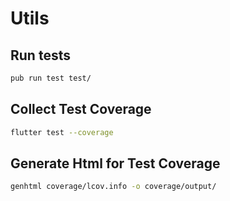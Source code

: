 # Utils

## Run tests

```sh
pub run test test/
```

## Collect Test Coverage

```sh
flutter test --coverage
```

## Generate Html for Test Coverage

```sh
genhtml coverage/lcov.info -o coverage/output/
```
